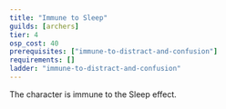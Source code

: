 ```yaml
---
title: "Immune to Sleep"
guilds: [archers]
tier: 4
osp_cost: 40
prerequisites: ["immune-to-distract-and-confusion"]
requirements: []
ladder: "immune-to-distract-and-confusion"
---
```

The character is immune to the Sleep effect.